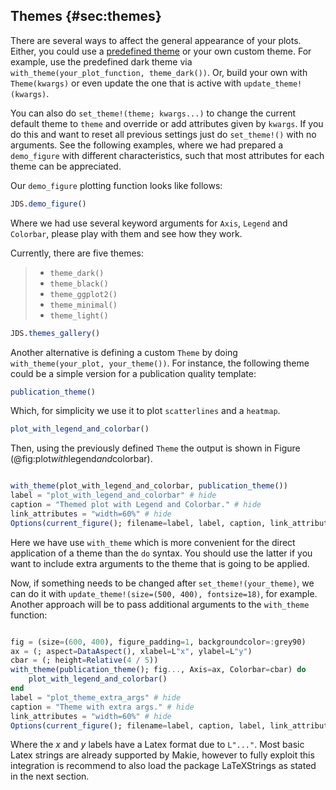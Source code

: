 ## Themes {#sec:themes}

There are several ways to affect the general appearance of your plots. Either, you could use a [predefined theme](https://docs.makie.org/stable/documentation/theming/predefined_themes/) or your own custom theme. For example, use the predefined dark theme via `with_theme(your_plot_function, theme_dark())`. Or, build your own with `Theme(kwargs)` or even update the one that is active with `update_theme!(kwargs)`.

You can also do `set_theme!(theme; kwargs...)` to change the current default theme to `theme` and override or add attributes given by `kwargs`. If you do this and want to reset all previous settings just do `set_theme!()` with no arguments. See the following examples, where we had prepared a `demo_figure` with different characteristics, such that most attributes for each theme can be appreciated.

Our `demo_figure` plotting function looks like follows:

```julia (editor=true, logging=false, output=true)
JDS.demo_figure()
```
Where we had use several keyword arguments for `Axis`, `Legend` and `Colorbar`, please play with them and see how they work.

Currently, there are five themes:

>   * `theme_dark()`
>   * `theme_black()`
>   * `theme_ggplot2()`
>   * `theme_minimal()`
>   * `theme_light()`


```julia (editor=true, logging=false, output=true)
JDS.themes_gallery()
```
Another alternative is defining a custom `Theme` by doing `with_theme(your_plot, your_theme())`. For instance, the following theme could be a simple version for a publication quality template:

```julia (editor=true, logging=false, output=true)
publication_theme()
```
Which, for simplicity we use it to plot `scatterlines` and a `heatmap`.

```julia (editor=true, logging=false, output=true)
plot_with_legend_and_colorbar()
```
Then, using the previously defined `Theme` the output is shown in Figure (@fig:plot*with*legend*and*colorbar).

```julia (editor=true, logging=false, output=true)

with_theme(plot_with_legend_and_colorbar, publication_theme())
label = "plot_with_legend_and_colorbar" # hide
caption = "Themed plot with Legend and Colorbar." # hide
link_attributes = "width=60%" # hide
Options(current_figure(); filename=label, label, caption, link_attributes) # hide
```
Here we have use `with_theme` which is more convenient for the direct application of a theme than the `do` syntax. You should use the latter if you want to include extra arguments to the theme that is going to be applied.

Now, if something needs to be changed after `set_theme!(your_theme)`, we can do it with `update_theme!(size=(500, 400), fontsize=18)`, for example. Another approach will be to pass additional arguments to the `with_theme` function:

```julia (editor=true, logging=false, output=true)

fig = (size=(600, 400), figure_padding=1, backgroundcolor=:grey90)
ax = (; aspect=DataAspect(), xlabel=L"x", ylabel=L"y")
cbar = (; height=Relative(4 / 5))
with_theme(publication_theme(); fig..., Axis=ax, Colorbar=cbar) do
    plot_with_legend_and_colorbar()
end
label = "plot_theme_extra_args" # hide
caption = "Theme with extra args." # hide
link_attributes = "width=60%" # hide
Options(current_figure(); filename=label, caption, label, link_attributes) # hide
```
Where the $x$ and $y$ labels have a Latex format due to `L"..."`. Most basic Latex strings are already supported by Makie, however to fully exploit this integration is recommend to also load the package LaTeXStrings as stated in the next section.

